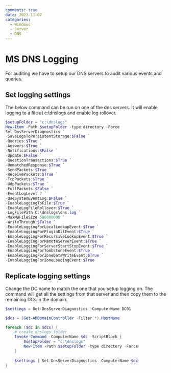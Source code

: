 ```yaml
---
comments: true
date: 2023-11-07
categories:
  - Windows
  - Server
  - DNS
---
```



# MS DNS Logging
For auditing we have to setup our DNS servers to audit various events and queries. 

## Set logging settings
The below command can be run on one of the dns servers. It will enable logging to a file at c:\dnslogs and enable log rollover.
```powershell
$setupFolder = "c:\dnslogs"
New-Item -Path $setupFolder -type directory -Force
Set-DnsServerDiagnostics `
-SaveLogsToPersistentStorage:$False `
-Queries:$True `
-Answers:$True `
-Notifications:$False `
-Update:$False `
-QuestionTransactions:$True `
-UnmatchedResponse:$True `
-SendPackets:$True `
-ReceivePackets:$True `
-TcpPackets:$True `
-UdpPackets:$True `
-FullPackets:$False `
-EventLogLevel 7 `
-UseSystemEventLog:$False `
-EnableLoggingToFile:$True `
-EnableLogFileRollover:$True `
-LogFilePath C:\dnslogs\dns.log `
-MaxMBFileSize 500000000 `
-WriteThrough:$False `
-EnableLoggingForLocalLookupEvent:$True `
-EnableLoggingForPluginDllEvent:$True `
-EnableLoggingForRecursiveLookupEvent:$True `
-EnableLoggingForRemoteServerEvent:$True `
-EnableLoggingForServerStartStopEvent:$True `
-EnableLoggingForTombstoneEvent:$True `
-EnableLoggingForZoneDataWriteEvent:$True `
-EnableLoggingForZoneLoadingEvent:$True
```

## Replicate logging settings
Change the DC name to match the one that you setup logging on. The command will get all the settings from that server and then copy them to the remaining DCs in the domain.
```powershell
$settings = Get-DnsServerDiagnostics -ComputerName DC01

$dcs = (Get-ADDomainController -Filter *).HostName

foreach ($dc in $dcs) {
    # create dnslogs folder
    Invoke-Command -ComputerName $dc -ScriptBlock { 
        $setupFolder = "c:\dnslogs"
        New-Item -Path $setupFolder -type directory -Force
    }
    
    $settings | Set-DnsServerDiagnostics -ComputerName $dc
}
```
